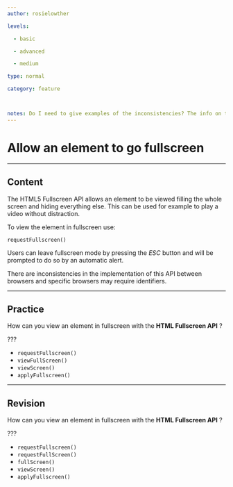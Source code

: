 ```yaml
---
author: rosielowther

levels:

  - basic

  - advanced

  - medium

type: normal

category: feature



notes: Do I need to give examples of the inconsistencies? The info on this seems pretty vague and it seems like people are mostly using a github work-around.
---
```


# Allow an element to go fullscreen

---
## Content

The HTML5 Fullscreen API allows an element to be viewed filling the whole screen and hiding everything else. This can be used for example to play a video without distraction. 

To view the element in fullscreen use:

```
requestFullscreen()
```
Users can leave fullscreen mode by pressing the *ESC* button and will be prompted to do so by an automatic alert. 

There are inconsistencies in the implementation of this API between browsers and specific browsers may require identifiers.

---
## Practice

How can you view an element in fullscreen with the **HTML Fullscreen API** ?

???


* `requestFullscreen()`
* `viewFullScreen()`
* `viewScreen()`
* `applyFullscreen()`

---
## Revision

How can you view an element in fullscreen with the **HTML Fullscreen API** ?

???


* `requestFullscreen()`
* `requestFullScreen()`
* `fullScreen()`
* `viewScreen()`
* `applyFullscreen()`

